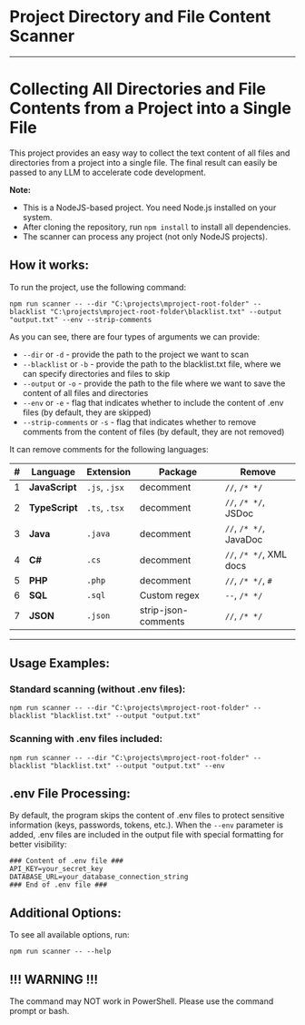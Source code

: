 # Project Directory and File Content Scanner

---

# Collecting All Directories and File Contents from a Project into a Single File

This project provides an easy way to collect the text content of all files and directories from a project into a single file. The final result can easily be passed to any LLM to accelerate code development.

**Note:**  
- This is a NodeJS-based project. You need Node.js installed on your system.  
- After cloning the repository, run `npm install` to install all dependencies.  
- The scanner can process any project (not only NodeJS projects).

## How it works:

To run the project, use the following command:
```
npm run scanner -- --dir "C:\projects\mproject-root-folder" --blacklist "C:\projects\mproject-root-folder\blacklist.txt" --output "output.txt" --env --strip-comments
```

As you can see, there are four types of arguments we can provide:

- `--dir` or `-d` - provide the path to the project we want to scan
- `--blacklist` or `-b` - provide the path to the blacklist.txt file, where we can specify directories and files to skip
- `--output` or `-o` - provide the path to the file where we want to save the content of all files and directories
- `--env` or `-e` - flag that indicates whether to include the content of .env files (by default, they are skipped)
- `--strip-comments` or `-s` - flag that indicates whether to remove comments from the content of files (by default, they are not removed)


It can remove comments for the following languages: 

| # | Language | Extension | Package | Remove |
|---|------|-----------|-------|----------|
| 1 | **JavaScript** | `.js`, `.jsx` | decomment | `//`, `/* */` |
| 2 | **TypeScript** | `.ts`, `.tsx` | decomment | `//`, `/* */`, JSDoc |
| 3 | **Java** | `.java` | decomment | `//`, `/* */`, JavaDoc |
| 4 | **C#** | `.cs` | decomment | `//`, `/* */`, XML docs |
| 5 | **PHP** | `.php` | decomment | `//`, `/* */`, `#` |
| 6 | **SQL** | `.sql` | Custom regex | `--`, `/* */` |
| 7 | **JSON** | `.json` | strip-json-comments | `//`, `/* */` |
---

## Usage Examples:

### Standard scanning (without .env files):
```
npm run scanner -- --dir "C:\projects\mproject-root-folder" --blacklist "blacklist.txt" --output "output.txt"
```

### Scanning with .env files included:
```
npm run scanner -- --dir "C:\projects\mproject-root-folder" --blacklist "blacklist.txt" --output "output.txt" --env
```

## .env File Processing:

By default, the program skips the content of .env files to protect sensitive information (keys, passwords, tokens, etc.). When the `--env` parameter is added, .env files are included in the output file with special formatting for better visibility:

```
### Content of .env file ###
API_KEY=your_secret_key
DATABASE_URL=your_database_connection_string
### End of .env file ###
```

## Additional Options:

To see all available options, run:
```
npm run scanner -- --help
```

## !!! WARNING !!!

The command may NOT work in PowerShell. Please use the command prompt or bash.
